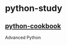 # python-study
## [python-cookbook](https://python3-cookbook.readthedocs.io/zh_CN/latest/index.html)
Advanced Python